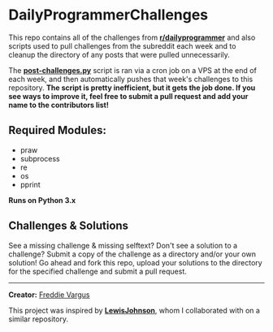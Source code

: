 # DailyProgrammerChallenges

This repo contains all of the challenges from [**r/dailyprogrammer**](http://reddit.com/r/dailyprogrammer) and also scripts used to pull challenges from the subreddit each week and to cleanup the directory of any posts that were pulled unnecessarily.

The [**post-challenges.py**](https://github.com/FreddieV4/DailyProgrammerChallenges/blob/master/post-challenges.py) script is ran via a cron job on a VPS at the end of each week, and then automatically pushes that week's challenges to this repository. **The script is pretty inefficient, but it gets the job done. If you see ways to improve it, feel free to submit a pull request and add your name to the contributors list!**

## Required Modules:
- praw
- subprocess
- re
- os
- pprint

**Runs on Python 3.x**


## Challenges & Solutions

See a missing challenge & missing selftext? Don't see a solution to a challenge? Submit a copy of the challenge as a directory and/or your own solution! Go ahead and fork this repo, upload your solutions to the directory for the specified challenge and submit a pull request.


-------------------------------------
**Creator:** [Freddie Vargus](http://github.com/FreddieV4)

This project was inspired by [**LewisJohnson**](https://github.com/LewisJohnson/dailyprogrammer), whom I collaborated with on a similar repository.
